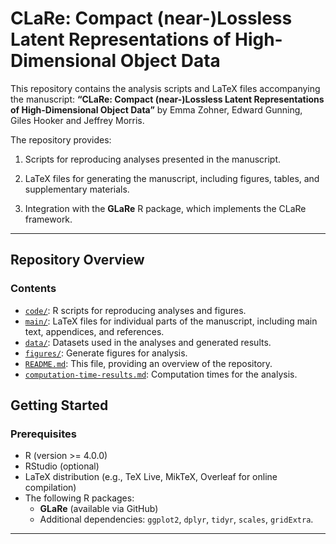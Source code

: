 **CLaRe**: Compact (near-)Lossless Latent Representations of
High-Dimensional Object Data
================

This repository contains the analysis scripts and LaTeX files
accompanying the manuscript: **“CLaRe: Compact (near-)Lossless Latent
Representations of High-Dimensional Object Data”** by Emma Zohner,
Edward Gunning, Giles Hooker and Jeffrey Morris.

The repository provides:

1.  Scripts for reproducing analyses presented in the manuscript.

2.  LaTeX files for generating the manuscript, including figures,
    tables, and supplementary materials.

3.  Integration with the **GLaRe** R package, which implements the CLaRe
    framework.

------------------------------------------------------------------------

## Repository Overview

### Contents

- [`code/`](code/): R scripts for reproducing analyses and figures.
- [`main/`](main/): LaTeX files for individual parts of the manuscript,
  including main text, appendices, and references.
- [`data/`](data/): Datasets used in the analyses and generated results.
- [`figures/`](figures/): Generate figures for analysis.
- [`README.md`](README.md): This file, providing an overview of the
  repository.
- [`computation-time-results.md`](computation-time-results.md):
  Computation times for the analysis.

## Getting Started

### Prerequisites

- R (version \>= 4.0.0)
- RStudio (optional)
- LaTeX distribution (e.g., TeX Live, MikTeX, Overleaf for online
  compilation)
- The following R packages:
  - **GLaRe** (available via GitHub)
  - Additional dependencies: `ggplot2`, `dplyr`, `tidyr`, `scales`,
    `gridExtra`.

------------------------------------------------------------------------

